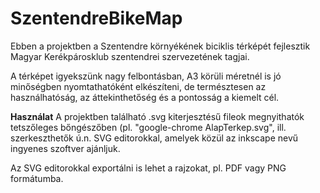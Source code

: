 # SzentendreBikeMap

Ebben a projektben a Szentendre környékének biciklis térképét fejlesztik Magyar Kerékpárosklub szentendrei szervezetének tagjai.

A térképet igyekszünk nagy felbontásban, A3 körüli méretnél is jó minőségben nyomtathatóként elkészíteni, de természtesen az használhatóság, az áttekinthetőség és a pontosság a kiemelt cél.


**Használat** 
A projektben található .svg kiterjesztésű fileok megnyithatók tetszőleges bőngészőben (pl. "google-chrome AlapTerkep.svg", ill. szerkeszthetők ú.n. SVG editorokkal, amelyek közül az inkscape nevű ingyenes szoftver ajánljuk. 

Az SVG editorokkal exportálni is lehet a rajzokat, pl. PDF vagy PNG formátumba.
